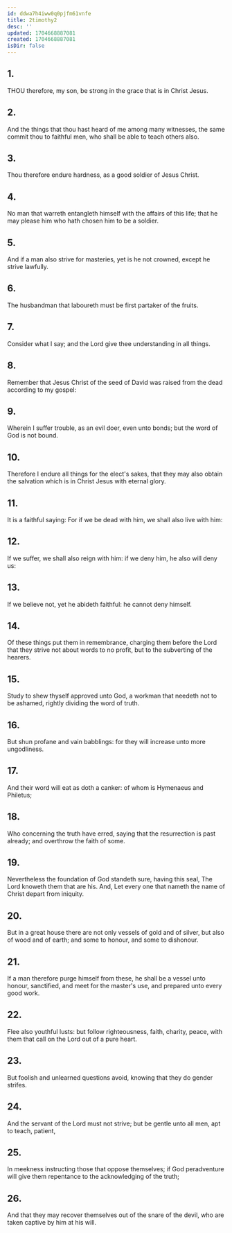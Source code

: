 ```yaml
---
id: ddwa7h4iww0q0pjfm61vnfe
title: 2timothy2
desc: ''
updated: 1704668887081
created: 1704668887081
isDir: false
---
```

## 1.
THOU therefore, my son, be strong in the grace that is in Christ Jesus.
## 2.
And the things that thou hast heard of me among many witnesses, the same commit thou to faithful men, who shall be able to teach others also.
## 3.
Thou therefore endure hardness, as a good soldier of Jesus Christ.
## 4.
No man that warreth entangleth himself with the affairs of this life; that he may please him who hath chosen him to be a soldier.
## 5.
And if a man also strive for masteries, yet is he not crowned, except he strive lawfully.
## 6.
The husbandman that laboureth must be first partaker of the fruits.
## 7.
Consider what I say; and the Lord give thee understanding in all things.
## 8.
Remember that Jesus Christ of the seed of David was raised from the dead according to my gospel:
## 9.
Wherein I suffer trouble, as an evil doer, even unto bonds; but the word of God is not bound.
## 10.
Therefore I endure all things for the elect's sakes, that they may also obtain the salvation which is in Christ Jesus with eternal glory.
## 11.
It is a faithful saying: For if we be dead with him, we shall also live with him:
## 12.
If we suffer, we shall also reign with him: if we deny him, he also will deny us:
## 13.
If we believe not, yet he abideth faithful: he cannot deny himself.
## 14.
Of these things put them in remembrance, charging them before the Lord that they strive not about words to no profit, but to the subverting of the hearers.
## 15.
Study to shew thyself approved unto God, a workman that needeth not to be ashamed, rightly dividing the word of truth.
## 16.
But shun profane and vain babblings: for they will increase unto more ungodliness.
## 17.
And their word will eat as doth a canker: of whom is Hymenaeus and Philetus;
## 18.
Who concerning the truth have erred, saying that the resurrection is past already; and overthrow the faith of some.
## 19.
Nevertheless the foundation of God standeth sure, having this seal, The Lord knoweth them that are his. And, Let every one that nameth the name of Christ depart from iniquity.
## 20.
But in a great house there are not only vessels of gold and of silver, but also of wood and of earth; and some to honour, and some to dishonour.
## 21.
If a man therefore purge himself from these, he shall be a vessel unto honour, sanctified, and meet for the master's use, and prepared unto every good work.
## 22.
Flee also youthful lusts: but follow righteousness, faith, charity, peace, with them that call on the Lord out of a pure heart.
## 23.
But foolish and unlearned questions avoid, knowing that they do gender strifes.
## 24.
And the servant of the Lord must not strive; but be gentle unto all men, apt to teach, patient,
## 25.
In meekness instructing those that oppose themselves; if God peradventure will give them repentance to the acknowledging of the truth;
## 26.
And that they may recover themselves out of the snare of the devil, who are taken captive by him at his will.
